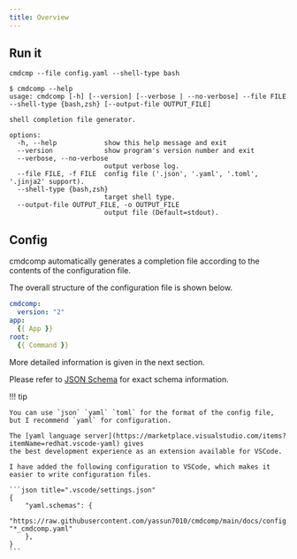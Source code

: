 ```yaml
---
title: Overview
---
```


## Run it

```shell title="The simplest example"
cmdcmp --file config.yaml --shell-type bash
```

```shell title="Help"
$ cmdcomp --help
usage: cmdcomp [-h] [--version] [--verbose | --no-verbose] --file FILE --shell-type {bash,zsh} [--output-file OUTPUT_FILE]

shell completion file generator.

options:
  -h, --help            show this help message and exit
  --version             show program's version number and exit
  --verbose, --no-verbose
                        output verbose log.
  --file FILE, -f FILE  config file ('.json', '.yaml', '.toml', '.jinja2' support).
  --shell-type {bash,zsh}
                        target shell type.
  --output-file OUTPUT_FILE, -o OUTPUT_FILE
                        output file (Default=stdout).
```

## Config

cmdcomp automatically generates a completion file according to the contents of
the configuration file.

The overall structure of the configuration file is shown below.

```yaml
cmdcomp:
  version: "2"
app:
  {{ App }}
root:
  {{ Command }}
```

More detailed information is given in the next section.

Please refer to
[JSON Schema](https://raw.githubusercontent.com/yassun7010/cmdcomp/main/docs/config.schema.json)
for exact schema information.

!!! tip

    You can use `json` `yaml` `toml` for the format of the config file, but I recommend `yaml` for configuration.

    The [yaml language server](https://marketplace.visualstudio.com/items?itemName=redhat.vscode-yaml) gives 
    the best development experience as an extension available for VSCode.

    I have added the following configuration to VSCode, which makes it easier to write configuration files.

    ```json title=".vscode/settings.json"
    {
        "yaml.schemas": {
            "https://raw.githubusercontent.com/yassun7010/cmdcomp/main/docs/config.schema.json": "*_cmdcomp.yaml"
        },
    }
    ```
